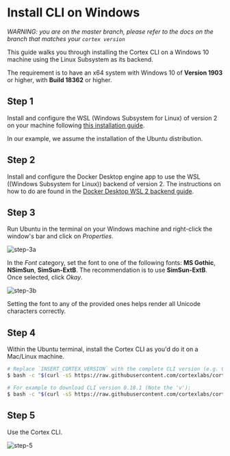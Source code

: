 # Install CLI on Windows

_WARNING: you are on the master branch, please refer to the docs on the branch that matches your `cortex version`_

This guide walks you through installing the Cortex CLI on a Windows 10 machine using the Linux Subsystem as its backend. 

The requirement is to have an x64 system with Windows 10 of **Version 1903** or higher, with **Build 18362** or higher.

## Step 1

Install and configure the WSL (Windows Subsystem for Linux) of version 2 on your machine following [this installation guide](https://docs.microsoft.com/en-us/windows/wsl/install-win10).

In our example, we assume the installation of the Ubuntu distribution.

## Step 2

Install and configure the Docker Desktop engine app to use the WSL ((Windows Subsystem for Linux)) backend of version 2. The instructions on how to do are found in the [Docker Desktop WSL 2 backend guide](https://docs.docker.com/docker-for-windows/wsl/).

## Step 3

Run Ubuntu in the terminal on your Windows machine and right-click the window's bar and click on *Properties*.

![step-3a](https://user-images.githubusercontent.com/26958764/96926494-493cdf80-14be-11eb-9fac-4c81e1fac55c.png)

In the *Font* category, set the font to one of the following fonts: **MS Gothic**, **NSimSun**, **SimSun-ExtB**. The recommendation is to use **SimSun-ExtB**. Once selected, click *Okay*.

![step-3b](https://user-images.githubusercontent.com/26958764/96926763-adf83a00-14be-11eb-9584-4eff3faf2377.png)

Setting the font to any of the provided ones helps render all Unicode characters correctly.

## Step 4

Within the Ubuntu terminal, install the Cortex CLI as you'd do it on a Mac/Linux machine.

```bash
# Replace `INSERT_CORTEX_VERSION` with the complete CLI version (e.g. 0.18.1):
$ bash -c "$(curl -sS https://raw.githubusercontent.com/cortexlabs/cortex/vINSERT_CORTEX_VERSION/get-cli.sh)"

# For example to download CLI version 0.18.1 (Note the 'v'):
$ bash -c "$(curl -sS https://raw.githubusercontent.com/cortexlabs/cortex/v0.18.1/get-cli.sh)"
```

## Step 5

Use the Cortex CLI.

![step-5](https://user-images.githubusercontent.com/26958764/96927485-ca48a680-14bf-11eb-909c-f15dbc52af08.png)
